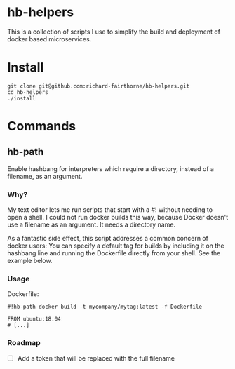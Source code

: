 # hb-helpers

This is a collection of scripts I use to simplify the build and deployment of docker based microservices.

# Install

```
git clone git@github.com:richard-fairthorne/hb-helpers.git
cd hb-helpers
./install
```

# Commands

## hb-path

Enable hashbang for interpreters which require a directory, instead of a filename, as an argument.

### Why?

My text editor lets me run scripts that start with a #! without needing to open a shell. I could not run docker builds this way, because Docker doesn't use a filename as an argument. It needs a directory name.

As a fantastic side effect, this script addresses a common concern of docker users: You can specify a default tag for builds by including it on the hashbang line and running the Dockerfile directly from your shell. See the example below.

### Usage

Dockerfile:
```
#!hb-path docker build -t mycompany/mytag:latest -f Dockerfile

FROM ubuntu:18.04
# [...]
```

### Roadmap

- [ ] Add a token that will be replaced with the full filename
